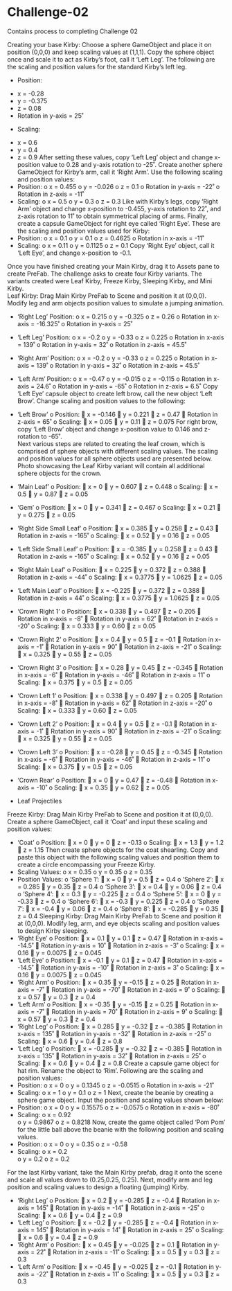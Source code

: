 # Challenge-02
Contains process to completing Challenge 02

Creating your base Kirby:
Choose a sphere GameObject and place it on position (0,0,0) and keep scaling values at (1,1,1).  Copy the sphere object once and scale it to act as Kirby’s foot, call it ‘Left Leg’.  The following are the scaling and position values for the standard Kirby’s left leg.
*	Position:
-	x = -0.28
-	y = -0.375
-	z = 0.08
-	Rotation in y-axis = 25˚
*	Scaling:
-	x = 0.6
-	y = 0.4
-	z = 0.9
After setting these values, copy ‘Left Leg’ object and change x-position value to 0.28 and y-axis rotation to -25˚.  Create another sphere GameObject for Kirby’s arm, call it ‘Right Arm’.  Use the following scaling and position values:
-	 Position:
o	x = 0.455
o	y = -0.026
o	z = 0.1
o	Rotation in y-axis = -22˚
o	Rotation in z-axis = -11˚
-	Scaling:
o	x = 0.5
o	y = 0.3
o	z = 0.3
Like with Kirby’s legs, copy ‘Right Arm’ object and change x-position to -0.455, y-axis rotation to 22˚, and z-axis rotation to 11˚ to obtain symmetrical placing of arms.  Finally, create a capsule GameObject for right eye called ‘Right Eye’.  These are the scaling and position values used for Kirby:
-	Position:
o	x = 0.1
o	y = 0.1
o	z = 0.4625
o	Rotation in x-axis = -11˚
-	Scaling:
o	x = 0.11
o	y = 0.1125
o	z = 0.1
Copy ‘Right Eye’ object, call it ‘Left Eye’, and change x-position to -0.1.

Once you have finished creating your Main Kirby, drag it to Assets pane to create PreFab.  The challenge asks to create four Kirby variants.  The variants created were Leaf Kirby, Freeze Kirby, Sleeping Kirby, and Mini Kirby.  
Leaf Kirby:
Drag Main Kirby PreFab to Scene and position it at (0,0,0).  Modify leg and arm objects position values to simulate a jumping animation.  
-	‘Right Leg’ Position:
o	x = 0.215
o	y = -0.325
o	z = 0.26
o	Rotation in x-axis = -16.325˚
o	Rotation in y-axis = 25˚
-	‘Left Leg’ Position:
o	x = -0.2
o	y = -0.33
o	z = 0.225
o	Rotation in x-axis = 139˚
o	Rotation in y-axis = 32˚
o	Rotation in z-axis = 45.5˚
-	‘Right Arm’ Position:
o	x = -0.2
o	y = -0.33
o	z = 0.225
o	Rotation in x-axis = 139˚
o	Rotation in y-axis = 32˚
o	Rotation in z-axis = 45.5˚
-	‘Left Arm’ Position:
o	x = -0.47
o	y = -0.015
o	z = -0.115
o	Rotation in x-axis = 24.6˚
o	Rotation in y-axis = -65˚
o	Rotation in z-axis = 6.5˚
Copy ‘Left Eye’ capsule object to create left brow, call the new object ‘Left Brow’.  Change scaling and position values to the following:
-	‘Left Brow’ 
o	Position:
	x = -0.146
	y = 0.221
	z = 0.47
	Rotation in z-axis = 65˚
o	Scaling:
	x = 0.05
	y = 0.11
	z = 0.075
For right brow, copy ‘Left Brow’ object and change x-position value to 0.146 and z-rotation to -65˚.  
Next various steps are related to creating the leaf crown, which is comprised of sphere objects with different scaling values.  The scaling and position values for all sphere objects used are presented below.  Photo showcasing the Leaf Kirby variant will contain all additional sphere objects for the crown.  
-	‘Main Leaf’ 
o	Position:
	x = 0
	y = 0.607
	z = 0.448
o	Scaling:
	x = 0.5
	y = 0.87
	z = 0.05
-	‘Gem’ 
o	Position:
	x = 0
	y = 0.341
	z = 0.467
o	Scaling:
	x = 0.21
	y = 0.275
	z = 0.05
-	‘Right Side Small Leaf’ 
o	Position:
	x = 0.385
	y = 0.258
	z = 0.43
	Rotation in z-axis = -165˚
o	Scaling:
	x = 0.52
	y = 0.16
	z = 0.05
-	‘Left Side Small Leaf’ 
o	Position:
	x = -0.385
	y = 0.258
	z = 0.43
	Rotation in z-axis = -165˚
o	Scaling:
	x = 0.52
	y = 0.16
	z = 0.05
-	‘Right Main Leaf’ 
o	Position:
	x = 0.225
	y = 0.372
	z = 0.388
	Rotation in z-axis = -44˚
o	Scaling:
	x = 0.3775
	y = 1.0625
	z = 0.05
-	‘Left Main Leaf’ 
o	Position:
	x = -0.225
	y = 0.372
	z = 0.388
	Rotation in z-axis = 44˚
o	Scaling:
	x = 0.3775
	y = 1.0625
	z = 0.05


-	‘Crown Right 1’ 
o	Position:
	x = 0.338
	y = 0.497
	z = 0.205
	Rotation in x-axis = -8˚
	Rotation in y-axis = 62˚
	Rotation in z-axis = -20˚
o	Scaling:
	x = 0.333
	y = 0.60
	z = 0.05
-	‘Crown Right 2’ 
o	Position:
	x = 0.4
	y = 0.5
	z = -0.1
	Rotation in x-axis = -1˚
	Rotation in y-axis = 90˚
	Rotation in z-axis = -21˚
o	Scaling:
	x = 0.325
	y = 0.55
	z = 0.05
-	‘Crown Right 3’ 
o	Position:
	x = 0.28
	y = 0.45
	z = -0.345
	Rotation in x-axis = -6˚
	Rotation in y-axis = -46˚
	Rotation in z-axis = 11˚
o	Scaling:
	x = 0.375
	y = 0.5
	z = 0.05
-	‘Crown Left 1’ 
o	Position:
	x = 0.338
	y = 0.497
	z = 0.205
	Rotation in x-axis = -8˚
	Rotation in y-axis = 62˚
	Rotation in z-axis = -20˚
o	Scaling:
	x = 0.333
	y = 0.60
	z = 0.05
-	‘Crown Left 2’ 
o	Position:
	x = 0.4
	y = 0.5
	z = -0.1
	Rotation in x-axis = -1˚
	Rotation in y-axis = 90˚
	Rotation in z-axis = -21˚
o	Scaling:
	x = 0.325
	y = 0.55
	z = 0.05
-	‘Crown Left 3’ 
o	Position:
	x = -0.28
	y = 0.45
	z = -0.345
	Rotation in x-axis = -6˚
	Rotation in y-axis = -46˚
	Rotation in z-axis = 11˚
o	Scaling:
	x = 0.375
	y = 0.5
	z = 0.05
-	‘Crown Rear’ 
o	Position:
	x = 0
	y = 0.47
	z = -0.48
	Rotation in x-axis = -10˚
o	Scaling:
	x = 0.35
	y = 0.62
	z = 0.05
-	Leaf Projectiles

Freeze Kirby:
Drag Main Kirby PreFab to Scene and position it at (0,0,0).   Create a sphere GameObject, call it ‘Coat’ and input these scaling and position values:
-	‘Coat’
o	 Position:
	x = 0
	y = 0
	z = -0.13
o	Scaling:
	x = 1.3
	y = 1.2
	z = 1.15
Then create sphere objects for the coat shearling.  Copy and paste this object with the following scaling values and position them to create a circle encompassing your Freeze Kirby. 
-	Scaling Values:
o	x = 0.35
o	y = 0.35
o	z = 0.35
-	Position Values: 
o	‘Sphere 1’:
	x = 0
	y = 0.5
	z = 0.4
o	‘Sphere 2’:
	x = 0.285
	y = 0.35
	z = 0.4
o	‘Sphere 3’:
	x = 0.4
	y = 0.06
	z = 0.4
o	‘Sphere 4’:
	x = 0.3
	y = -0.225
	z = 0.4
o	‘Sphere 5’:
	x = 0
	y = -0.33
	z = 0.4
o	‘Sphere 6’:
	x = -0.3
	y = 0.225
	z = 0.4
o	‘Sphere 7’:
	x = -0.4
	y = 0.06
	z = 0.4
o	‘Sphere 8’:
	x = -0.285
	y = 0.35
	z = 0.4
Sleeping Kirby:
Drag Main Kirby PreFab to Scene and position it at (0,0,0).  Modify leg, arm, and eye objects scaling and position values to design Kirby sleeping.    
-	‘Right Eye’ 
o	Position:
	x = 0.1
	y = 0.1
	z = 0.47
	Rotation in x-axis = -14.5˚
	Rotation in y-axis = 10˚
	Rotation in z-axis = -3˚
o	Scaling:
	x = 0.16
	y = 0.0075
	z = 0.045
-	‘Left Eye’ 
o	Position:
	x = -0.1
	y = 0.1
	z = 0.47
	Rotation in x-axis = -14.5˚
	Rotation in y-axis = -10˚
	Rotation in z-axis = 3˚
o	Scaling:
	x = 0.16
	y = 0.0075
	z = 0.045
-	‘Right Arm’ 
o	Position:
	x = 0.35
	y = -0.15
	z = 0.25
	Rotation in x-axis = -7˚
	Rotation in y-axis = -70˚
	Rotation in z-axis = 9˚
o	Scaling:
	x = 0.57
	y = 0.3
	z = 0.4
-	‘Left Arm’ 
o	Position:
	x = -0.35
	y = -0.15
	z = 0.25
	Rotation in x-axis = -7˚
	Rotation in y-axis = 70˚
	Rotation in z-axis = 9˚
o	Scaling:
	x = 0.57
	y = 0.3
	z = 0.4
-	‘Right Leg’ 
o	Position:
	x = 0.285
	y = -0.32
	z = -0.385
	Rotation in x-axis = 135˚
	Rotation in y-axis = -32˚
	Rotation in z-axis = -25˚
o	Scaling:
	x = 0.6
	y = 0.4
	z = 0.8
-	‘Left Leg’ 
o	Position:
	x = -0.285
	y = -0.32
	z = -0.385
	Rotation in x-axis = 135˚
	Rotation in y-axis = 32˚
	Rotation in z-axis = 25˚
o	Scaling:
	x = 0.6
	y = 0.4
	z = 0.8
Create a capsule game object for hat rim.  Rename the object to ‘Rim’.  Following are the scaling and position values:
-	Position:
o	x = 0
o	y = 0.1345
o	z = -0.0515
o	Rotation in x-axis = -21˚
-	Scaling:
o	x = 1
o	y = 0.1
o	z = 1
Next, create the beanie by creating a sphere game object.  Input the position and scaling values shown below:
-	Position:
o	x = 0
o	y = 0.15575
o	z = -0.0575
o	Rotation in x-axis = -80˚
-	Scaling:
o	x = 0.92		
o	y = 0.9867
o	z = 0.8218
Now, create the game object called ‘Pom Pom’ for the little ball above the beanie with the following position and scaling values.  
-	Position:
o	x = 0
o	y = 0.35
o	z = -0.58
-	Scaling:
o	x = 0.2		
o	y = 0.2
o	z = 0.2

For the last Kirby variant, take the Main Kirby prefab, drag it onto the scene and scale all values down to (0.25,0.25, 0.25).  Next, modify arm and leg position and scaling values to design a floating (jumping) Kirby.
-	‘Right Leg’ 
o	Position:
	x = 0.2
	y = -0.285
	z = -0.4
	Rotation in x-axis = 145˚
	Rotation in y-axis = -14˚
	Rotation in z-axis = -25˚
o	Scaling:
	x = 0.6
	y = 0.4
	z = 0.9
-	‘Left Leg’ 
o	Position:
	x = -0.2
	y = -0.285
	z = -0.4
	Rotation in x-axis = 145˚
	Rotation in y-axis = 14˚
	Rotation in z-axis = 25˚
o	Scaling:
	x = 0.6
	y = 0.4
	z = 0.9
-	‘Right Arm’ 
o	Position:
	x = 0.45
	y = -0.025
	z = 0.1
	Rotation in y-axis = 22˚
	Rotation in z-axis = -11˚
o	Scaling:
	x = 0.5
	y = 0.3
	z = 0.3
-	‘Left Arm’ 
o	Position:
	x = -0.45
	y = -0.025
	z = -0.1
	Rotation in y-axis = -22˚
	Rotation in z-axis = 11˚
o	Scaling:
	x = 0.5
	y = 0.3
	z = 0.3

